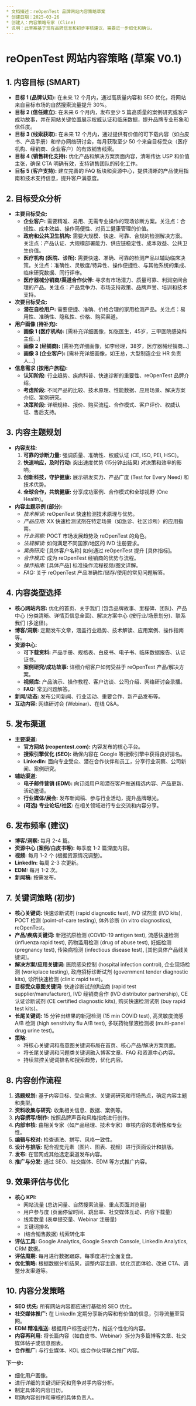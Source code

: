 ```yaml
---
* 文档描述：reOpenTest 品牌网站内容策略草案
* 创建日期：2025-03-26
* 创建人：内容策略专家 (Cline)
* 说明：此草案基于现有品牌信息和初步审核建议，需要进一步细化和确认。
---
```


# reOpenTest 网站内容策略 (草案 V0.1)

## 1. 内容目标 (SMART)

*   **目标 1 (品牌认知):** 在未来 12 个月内，通过高质量内容和 SEO 优化，将网站来自目标市场的自然搜索流量提升 30%。
*   **目标 2 (信任建立):** 在未来 6 个月内，发布至少 5 篇高质量的案例研究或客户成功故事，并在网站关键位置展示权威认证和临床数据，提升品牌专业形象和信任度。
*   **目标 3 (线索获取):** 在未来 12 个月内，通过提供有价值的可下载内容（如白皮书、产品手册）和举办网络研讨会，每月获取至少 50 个来自目标受众（医疗机构、经销商、企业客户）的有效销售线索。
*   **目标 4 (销售转化支持):** 优化产品和解决方案页面内容，清晰传达 USP 和价值主张，确保 CTA 明确有效，支持销售团队的转化工作。
*   **目标 5 (客户支持):** 建立完善的 FAQ 板块和资源中心，提供清晰的产品使用指南和技术支持信息，提升客户满意度。

## 2. 目标受众分析

*   **主要目标受众:**
    *   **企业客户:** 需要精准、易用、无需专业操作的现场诊断方案。关注点：合规性、成本效益、操作简便性、对员工健康管理的价值。
    *   **政府和公共卫生机构:** 需要大规模、快速、可靠、合规的检测解决方案。关注点：产品认证、大规模部署能力、供应链稳定性、成本效益、公共卫生价值。
    *   **医疗机构 (医院、诊所):** 需要快速、准确、可靠的检测产品以辅助临床决策。关注点：准确性、灵敏度/特异性、操作便捷性、与其他系统的集成、临床研究数据、同行评审。
    *   **医疗器械分销商/渠道合作伙伴:** 寻求有市场潜力、质量可靠、利润空间合理的产品。关注点：产品竞争力、市场支持政策、品牌声誉、培训和技术支持。
*   **次要目标受众:**
    *   **潜在自检用户:** 需要便捷、准确、价格合理的家用检测产品。关注点：易用性、准确性、隐私性、价格、购买渠道。
*   **用户画像 (待补充):**
    *   **画像 1 (医疗机构):** [需补充详细画像，如张医生，45岁，三甲医院感染科主任...]
    *   **画像 2 (经销商):** [需补充详细画像，如李经理，38岁，医疗器械经销商...]
    *   **画像 3 (企业客户):** [需补充详细画像，如王总，大型制造企业 HR 负责人...]
*   **信息需求 (按用户旅程):**
    *   **认知阶段:** 行业趋势、疾病科普、快速诊断的重要性、reOpenTest 品牌介绍。
    *   **考虑阶段:** 不同产品的比较、技术原理、性能数据、应用场景、解决方案介绍、案例研究。
    *   **决策阶段:** 详细规格、报价、购买流程、合作模式、客户评价、权威认证、售后支持。

## 3. 内容主题规划

*   **内容支柱:**
    1.  **可靠的诊断力量:** 强调质量、准确性、权威认证 (CE, ISO, PEI, HSC)。
    2.  **快速响应，及时行动:** 突出速度优势 (15分钟出结果) 对决策和效率的影响。
    3.  **创新科技，守护健康:** 展示研发实力、产品广度 (Test for Every Need) 和技术优势。
    4.  **全球合作，共筑健康:** 分享成功案例、合作模式和全球视野 (One Health)。
*   **内容主题示例 (部分):**
    *   *技术解读:* reOpenTest 快速检测技术原理与优势。
    *   *产品应用:* XX 快速检测试剂在特定场景（如急诊、社区诊所）的应用指南。
    *   *行业洞察:* POCT 市场发展趋势及 reOpenTest 的角色。
    *   *法规解读:* 如何满足不同国家/地区的 IVD 注册要求。
    *   *案例研究:* [具体客户名称] 如何通过 reOpenTest 提升 [具体指标]。
    *   *合作模式:* 成为 reOpenTest 经销商的优势与流程。
    *   *操作指南:* [具体产品] 标准操作流程视频/图文详解。
    *   *FAQ:* 关于 reOpenTest 产品准确性/储存/使用的常见问题解答。

## 4. 内容类型选择

*   **核心网站内容:** 优化的首页、关于我们 (包含品牌故事、里程碑、团队)、产品中心 (分类清晰、详情页信息全面)、解决方案中心 (按行业/场景划分)、联系我们 (多途径)。
*   **博客/洞察:** 定期发布文章，涵盖行业趋势、技术解读、应用案例、操作指南等。
*   **资源中心:**
    *   **可下载资料:** 产品手册、规格表、白皮书、电子书、临床数据报告、认证证书。
    *   **案例研究/成功故事:** 详细介绍客户如何受益于 reOpenTest 产品/解决方案。
    *   **视频库:** 产品演示、操作教程、客户访谈、公司介绍、网络研讨会录播。
    *   **FAQ:** 常见问题解答。
*   **新闻/动态:** 发布公司新闻、行业活动、重要合作、新产品发布等。
*   **互动内容:** 网络研讨会 (Webinar)、在线 Q&A。

## 5. 发布渠道

*   **主要渠道:**
    *   **官方网站 (reopentest.com):** 内容发布的核心平台。
    *   **搜索引擎优化 (SEO):** 确保内容在 Google 等搜索引擎中获得良好排名。
    *   **LinkedIn:** 面向专业受众、潜在合作伙伴和员工，分享行业洞察、公司新闻、案例研究。
*   **辅助渠道:**
    *   **电子邮件营销 (EDM):** 向订阅用户和潜在客户推送精选内容、产品更新、活动邀请。
    *   **行业媒体/展会:** 发布新闻稿、参与行业活动，提升品牌曝光。
    *   **(可选) 专业论坛/社区:** 在相关领域进行专业交流和内容分享。

## 6. 发布频率 (建议)

*   **博客/洞察:** 每月 2-4 篇。
*   **资源中心 (案例/白皮书等):** 每季度 1-2 篇深度内容。
*   **视频:** 每月 1-2 个 (根据资源情况调整)。
*   **LinkedIn:** 每周 2-3 次更新。
*   **EDM:** 每月 1-2 次。
*   **新闻稿:** 按需发布。

## 7. 关键词策略 (初步)

*   **核心关键词:** 快速诊断试剂 (rapid diagnostic test), IVD 试剂盒 (IVD kits), POCT 检测 (point-of-care testing), 体外诊断 (in vitro diagnostics), reOpenTest。
*   **产品/疾病关键词:** 新冠抗原检测 (COVID-19 antigen test), 流感快速检测 (influenza rapid test), 药物滥用检测 (drug of abuse test), 妊娠检测 (pregnancy test), 传染病检测 (infectious disease test), [其他具体产品线关键词]。
*   **解决方案/应用关键词:** 医院感染控制 (hospital infection control), 企业现场检测 (workplace testing), 政府招标诊断试剂 (government tender diagnostic kits), 诊所快速检测 (clinic rapid test)。
*   **目标受众意图关键词:** 快速诊断试剂供应商 (rapid test supplier/manufacturer), IVD 经销商合作 (IVD distributor partnership), CE 认证诊断试剂 (CE certified diagnostic kits), 购买快速检测试剂 (buy rapid test kits)。
*   **长尾关键词:** 15 分钟出结果的新冠检测 (15 min COVID test), 高灵敏度流感 A/B 检测 (high sensitivity flu A/B test), 多联药物尿液检测板 (multi-panel drug urine test)。
*   **策略:**
    *   将核心关键词和高意图关键词布局在首页、核心产品/解决方案页面。
    *   将长尾关键词和问题类关键词融入博客文章、FAQ 和资源中心内容。
    *   持续监控关键词排名和搜索趋势，优化内容。

## 8. 内容创作流程

1.  **选题规划:** 基于内容目标、受众需求、关键词研究和市场热点，确定内容主题和类型。
2.  **资料收集与研究:** 收集相关信息、数据、案例等。
3.  **内容撰写/制作:** 按照品牌声音和风格指南进行创作。
4.  **内部审核:** 由相关专家（如产品经理、技术专家）审核内容的准确性和专业性。
5.  **编辑与校对:** 检查语法、拼写、风格一致性。
6.  **设计与排版:** 配合视觉元素（图片、图表、视频）进行页面设计和排版。
7.  **发布:** 在官网或其他选定渠道发布内容。
8.  **推广与分发:** 通过 SEO、社交媒体、EDM 等方式推广内容。

## 9. 效果评估与优化

*   **核心 KPI:**
    *   网站流量 (总访问量、自然搜索流量、重点页面浏览量)
    *   用户参与度 (页面停留时间、跳出率、社交媒体互动、内容下载量)
    *   线索数量 (表单提交量、Webinar 注册量)
    *   关键词排名
    *   (结合销售数据) 线索转化率
*   **评估工具:** Google Analytics, Google Search Console, LinkedIn Analytics, CRM 数据。
*   **评估周期:** 每月进行数据跟踪，每季度进行全面复盘。
*   **优化策略:** 根据数据分析结果，调整内容主题、优化页面体验、改进 CTA、调整分发渠道等。

## 10. 内容分发策略

*   **SEO 优先:** 所有网站内容都应进行基础的 SEO 优化。
*   **社交媒体推广:** 在 LinkedIn 定期分享新内容和有价值的信息，引导流量至官网。
*   **EDM 精准推送:** 根据用户标签或行为，推送个性化的内容。
*   **内容再利用:** 将长篇内容（如白皮书、Webinar）拆分为多篇博客文章、社交媒体帖子或信息图表。
*   **合作推广:** 与行业媒体、KOL 或合作伙伴联合推广内容。

**下一步:**

*   细化用户画像。
*   进行详细的关键词研究和竞争对手内容分析。
*   制定具体的内容日历。
*   明确内容创作和审核的具体负责人。
